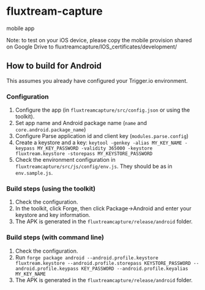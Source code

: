 fluxtream-capture
=================

mobile app

Note: to test on your iOS device, please copy the mobile provision shared on Google Drive to fluxtreamcapture/IOS_certificates/development/ 

How to build for Android
------------------------

This assumes you already have configured your Trigger.io environment.

### Configuration

1. Configure the app (in `fluxtreamcapture/src/config.json` or using the toolkit).
  1. Set app name and Android package name (`name` and `core.android.package_name`)
  2. Configure Parse application id and client key (`modules.parse.config`)
2. Create a keystore and a key: `keytool -genkey -alias MY_KEY_NAME -keypass MY_KEY_PASSWORD -validity 365000 -keystore fluxtream.keystore -storepass MY_KEYSTORE_PASSWORD`
3. Check the environment configuration in `fluxtreamcapture/src/js/config/env.js`. They should be as in `env.sample.js`.

### Build steps (using the toolkit)

1. Check the configuration.
2. In the toolkit, click Forge, then click Package->Android and enter your keystore and key information.
3. The APK is generated in the `fluxtreamcapture/release/android` folder.

### Build steps (with command line)

1. Check the configuration.
2. Run `forge package android --android.profile.keystore fluxtream.keystore --android.profile.storepass KEYSTORE_PASSWORD --android.profile.keypass KEY_PASSWORD --android.profile.keyalias MY_KEY_NAME`
3. The APK is generated in the `fluxtreamcapture/release/android` folder.
